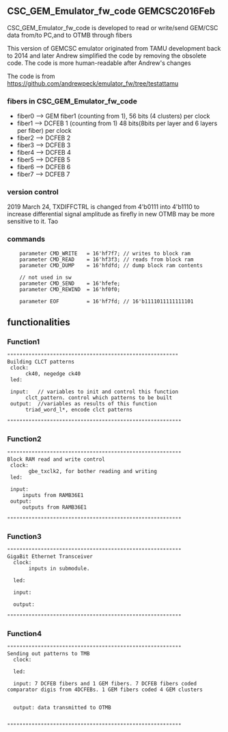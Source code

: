 ## CSC_GEM_Emulator_fw_code  GEMCSC2016Feb

CSC_GEM_Emulator_fw_code is developed to read or write/send GEM/CSC data from/to PC,and to OTMB through fibers  



This version of GEMCSC emulator originated from TAMU development back to 2014 and later Andrew simplified the code by removing the obsolete code. The code is more human-readable after Andrew's changes


The code is from https://github.com/andrewpeck/emulator_fw/tree/testattamu

### fibers in CSC_GEM_Emulator_fw_code
* fiber0 --> GEM fiber1 (counting from 1), 56 bits (4 clusters) per clock
* fiber1 --> DCFEB 1 (counting from 1) 48 bits(8bits per layer and 6 layers per fiber) per clock
* fiber2 --> DCFEB 2
* fiber3 --> DCFEB 3
* fiber4 --> DCFEB 4
* fiber5 --> DCFEB 5 
* fiber6 --> DCFEB 6 
* fiber7 --> DCFEB 7 

### version control
 2019 March 24, TXDIFFCTRL is changed from 4'b0111 into 4'b1110 to increase differential signal amplitude as firefly in new OTMB may be more sensitive to it. Tao

### commands

```
    parameter CMD_WRITE   = 16'hf7f7; // writes to block ram
    parameter CMD_READ    = 16'hf3f3; // reads from block ram
    parameter CMD_DUMP    = 16'hfdfd; // dump block ram contents

    // not used in sw
    parameter CMD_SEND    = 16'hfefe;
    parameter CMD_REWIND  = 16'hf0f0;

    parameter EOF         = 16'hf7fd; // 16'b1111011111111101
```




## functionalities
 
### Function1
```
""""""""""""""""""""""""""""""""""""""""""""""""""""""""
Building CLCT patterns
 clock:
      ck40, negedge ck40
 led: 
     
 input:   // variables to init and control this function
      clct_pattern. control which patterns to be built 
 output:  //variables as results of this function 
      triad_word_l*, encode clct patterns
      
"""""""""""""""""""""""""""""""""""""""""""""""""""""""""
```



### Function2
```
"""""""""""""""""""""""""""""""""""""""""""""""""""""""""
Block RAM read and write control
 clock:
       gbe_txclk2, for bother reading and writing 
 led:
 
 input:
     inputs from RAMB36E1
 output:
     outputs from RAMB36E1

"""""""""""""""""""""""""""""""""""""""""""""""""""""""""
```



### Function3
```
"""""""""""""""""""""""""""""""""""""""""""""""""""""""""
GigaBit Ethernet Transceiver
  clock:
       inputs in submodule.

  led:
   
  input:

  output:

"""""""""""""""""""""""""""""""""""""""""""""""""""""""""
```



### Function4

```
"""""""""""""""""""""""""""""""""""""""""""""""""""""""""
Sending out patterns to TMB
  clock:
   
  led:

  input: 7 DCFEB fibers and 1 GEM fibers. 7 DCFEB fibers coded comparator digis from 4DCFEBs. 1 GEM fibers coded 4 GEM clusters


  output: data transmitted to OTMB


"""""""""""""""""""""""""""""""""""""""""""""""""""""""""
```
